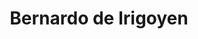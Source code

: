 ---
title: Bernardo de Irigoyen
url: /bernardo-de-irigoyen/
latitude: -26.261
longitude: -53.648
---